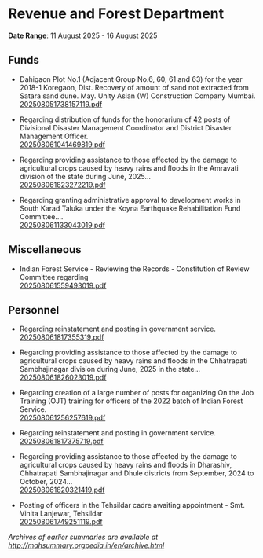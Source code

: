 # Revenue and Forest Department

**Date Range**: 11 August 2025 - 16 August 2025


## Funds
- Dahigaon Plot No.1 (Adjacent Group No.6, 60, 61 and 63) for the year 2018-1 Koregaon, Dist. Recovery of amount of sand not extracted from Satara sand dune. May. Unity Asian (W) Construction Company Mumbai.\
  [202508051738157119.pdf](https://gr.maharashtra.gov.in/Site/Upload/Government%20Resolutions/English/202508051738157119.pdf)

- Regarding distribution of funds for the honorarium of 42 posts of Divisional Disaster Management Coordinator and District Disaster Management Officer.\
  [202508061041469819.pdf](https://gr.maharashtra.gov.in/Site/Upload/Government%20Resolutions/English/202508061041469819.pdf)

- Regarding providing assistance to those affected by the damage to agricultural crops caused by heavy rains and floods in the Amravati division of the state during June, 2025...\
  [202508061823272219.pdf](https://gr.maharashtra.gov.in/Site/Upload/Government%20Resolutions/English/202508061823272219.pdf)

- Regarding granting administrative approval to development works in South Karad Taluka under the Koyna Earthquake Rehabilitation Fund Committee....\
  [202508061133043019.pdf](https://gr.maharashtra.gov.in/Site/Upload/Government%20Resolutions/English/202508061133043019.pdf)

## Miscellaneous
- Indian Forest Service - Reviewing the Records - Constitution of Review Committee regarding\
  [202508061559493019.pdf](https://gr.maharashtra.gov.in/Site/Upload/Government%20Resolutions/English/202508061559493019.pdf)

## Personnel
- Regarding reinstatement and posting in government service.\
  [202508061817355319.pdf](https://gr.maharashtra.gov.in/Site/Upload/Government%20Resolutions/English/202508061817355319.pdf)

- Regarding providing assistance to those affected by the damage to agricultural crops caused by heavy rains and floods in the Chhatrapati Sambhajinagar division during June, 2025 in the state...\
  [202508061826023019.pdf](https://gr.maharashtra.gov.in/Site/Upload/Government%20Resolutions/English/202508061826023019.pdf)

- Regarding creation of a large number of posts for organizing On the Job Training (OJT) training for officers of the 2022 batch of Indian Forest Service.\
  [202508061256257619.pdf](https://gr.maharashtra.gov.in/Site/Upload/Government%20Resolutions/English/202508061256257619.pdf)

- Regarding reinstatement and posting in government service.\
  [202508061817375719.pdf](https://gr.maharashtra.gov.in/Site/Upload/Government%20Resolutions/English/202508061817375719.pdf)

- Regarding providing assistance to those affected by the damage to agricultural crops caused by heavy rains and floods in Dharashiv, Chhatrapati Sambhajinagar and Dhule districts from September, 2024 to October, 2024...\
  [202508061820321419.pdf](https://gr.maharashtra.gov.in/Site/Upload/Government%20Resolutions/English/202508061820321419.pdf)

- Posting of officers in the Tehsildar cadre awaiting appointment - Smt. Vinita Lanjewar, Tehsildar\
  [202508061749251119.pdf](https://gr.maharashtra.gov.in/Site/Upload/Government%20Resolutions/English/202508061749251119.pdf)


*Archives of earlier summaries are available at http://mahsummary.orgpedia.in/en/archive.html*